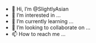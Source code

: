 - 👋 Hi, I’m @SlightlyAsian
- 👀 I’m interested in ...
- 🌱 I’m currently learning ...
- 💞️ I’m looking to collaborate on ...
- 📫 How to reach me ...

<!---
SlightlyAsian/SlightlyAsian is a ✨ special ✨ repository because its `README.md` (this file) appears on your GitHub profile.
You can click the Preview link to take a look at your changes.
--->
